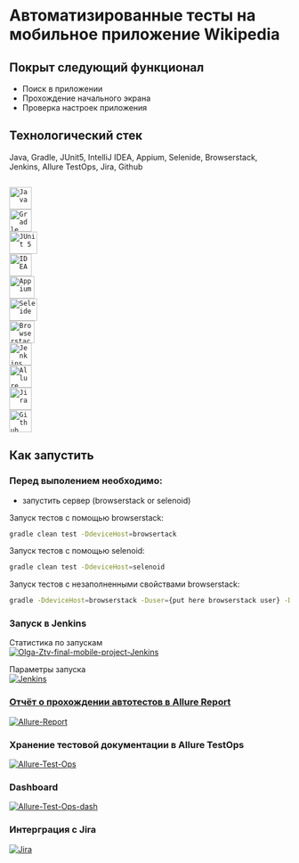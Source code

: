 # Автоматизированные тесты на мобильное приложение Wikipedia 

## Покрыт следующий функционал

- Поиск в приложении
- Прохождение начального экрана
- Проверка настроек приложения

## Технологический стек
Java, Gradle, JUnit5, IntelliJ IDEA, Appium, Selenide, Browserstack, Jenkins, Allure TestOps, Jira, Github
<br/>
<p  align="left">
<code>
<img src="https://i.ibb.co/gtnxLqH/java.png" width="40" height="40"  alt="Java"/>
<img src="https://i.ibb.co/0jBcyBY/gradle-icon.png" width="40" height="40"  alt="Gradle"/>
<img src="https://i.ibb.co/PgvTPCh/Junit5.jpg" width="50" height="40"  alt="JUnit 5"/>
<img src="https://i.ibb.co/8YWqxkP/Intelleji.png" width="40" height="40"  alt="IDEA"/>
<img src="https://cdn.coursehunter.net/category/appium.png" width="45" height="40"  alt="Appium"/>
<img src="https://i.ibb.co/SmBNT3B/Selenide.jpg" width="50" height="40"  alt="Seleide"/>
<img src="https://cdn.freebiesupply.com/logos/thumbs/2x/browserstack-logo.png" width="45" height="40"  alt="Browserstack"/>
<img src="https://i.ibb.co/4p3B78k/Jenkins.jpg" width="40" height="40"  alt="Jenkins"/>
<img src="https://i.ibb.co/37MYfX4/allure.jpg" width="40" height="40"  alt="Allure TestOps"/>
<img src="https://i.ibb.co/RSv0PZv/Jira.png" width="40" height="40"  alt="Jira"/>
<img src="https://i.ibb.co/mCQd2Cx/Github.png" width="40" height="40"  alt="Github"/>
</code>
</p>

## Как запустить

### Перед выполением необходимо:

* запустить сервер (browserstack or selenoid)

Запуск тестов с помощью browserstack:

```bash
gradle clean test -DdeviceHost=browsertack
```

Запуск тестов с помощью selenoid:

```bash
gradle clean test -DdeviceHost=selenoid
```

Запуск тестов с незаполненными свойствами browserstack:

```bash
gradle -DdeviceHost=browserstack -Duser={put here browserstack user} -Dkey={put here browserstack access key} -Dapp={put here your browserstack app id} clean test
```
 
### Запуск в Jenkins
Статистика по запускам <br >
<a href="https://ibb.co/n7h7PmB"><img src="https://i.ibb.co/D939rWY/Olga-Ztv-final-mobile-project-Jenkins.png" alt="Olga-Ztv-final-mobile-project-Jenkins" border="0"></a>

Параметры запуска <br >
<a href="https://ibb.co/X7JDfrY"><img src="https://i.ibb.co/x15YKtF/Jenkins.png" alt="Jenkins" border="0">

### Отчёт о прохождении автотестов в Allure Report
<a href="https://ibb.co/M1XY2Cm"><img src="https://i.ibb.co/kDdRHSt/Allure-Report.png" alt="Allure-Report" border="0"></a>

### Хранение тестовой документации в Allure TestOps
<a href="https://ibb.co/gDqH4Xc"><img src="https://i.ibb.co/vJygXrM/Allure-Test-Ops.png" alt="Allure-Test-Ops" border="0"></a>

### Dashboard
<a href="https://ibb.co/XJmzBpm"><img src="https://i.ibb.co/JkXzL2X/Allure-Test-Ops-dash.png" alt="Allure-Test-Ops-dash" border="0"></a>

### Интерграция с Jira
<a href="https://ibb.co/3dBz4mJ"><img src="https://i.ibb.co/B3qNc21/Jira.png" alt="Jira" border="0"></a>


